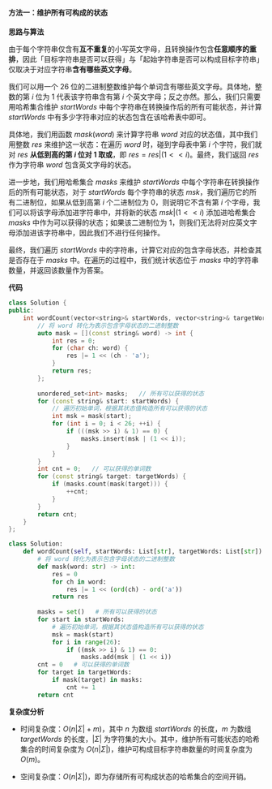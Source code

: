 #### 方法一：维护所有可构成的状态

**思路与算法**

由于每个字符串仅含有**互不重复**的小写英文字母，且转换操作包含**任意顺序的重排**，因此「目标字符串是否可以获得」与「起始字符串是否可以构成目标字符串」仅取决于对应字符串**含有哪些英文字母**。

我们可以用一个 $26$ 位的二进制整数维护每个单词含有哪些英文字母。具体地，整数的第 $i$ 位为 $1$ 代表该字符串含有第 $i$ 个英文字母；反之亦然。那么，我们只需要用哈希集合维护 $\textit{startWords}$ 中每个字符串在转换操作后的所有可能状态，并计算 $\textit{startWords}$ 中有多少字符串对应的状态包含在该哈希表中即可。

具体地，我们用函数 $\textit{mask}(\textit{word})$ 来计算字符串 $\textit{word}$ 对应的状态值，其中我们用整数 $\textit{res}$ 来维护这一状态：在遍历 $\textit{word}$ 时，碰到字母表中第 $i$ 个字符，我们就对 $\textit{res}$ **从低到高的第 $i$ 位对 $1$ 取或**，即 $\textit{res} = \textit{res} | (1 << i)$。最终，我们返回 $\textit{res}$ 作为字符串 $\textit{word}$ 包含英文字母的状态。

进一步地，我们用哈希集合 $\textit{masks}$ 来维护 $\textit{startWords}$ 中每个字符串在转换操作后的所有可能状态，对于 $\textit{startWords}$ 每个字符串的状态 $\textit{msk}$，我们遍历它的所有二进制位，如果从低到高第 $i$ 个二进制位为 $0$，则说明它不含有第 $i$ 个字母，我们可以将该字母添加进字符串中，并将新的状态 $\textit{msk} | (1 << i)$ 添加进哈希集合 $\textit{masks}$ 中作为可以获得的状态；如果该二进制位为 $1$，则我们无法将对应英文字母添加进该字符串中，因此我们不进行任何操作。

最终，我们遍历 $\textit{startWords}$ 中的字符串，计算它对应的包含字母状态，并检查其是否存在于 $\textit{masks}$ 中。在遍历的过程中，我们统计状态位于 $\textit{masks}$ 中的字符串数量，并返回该数量作为答案。

**代码**

```C++ [sol1-C++]
class Solution {
public:
    int wordCount(vector<string>& startWords, vector<string>& targetWords) {
        // 将 word 转化为表示包含字母状态的二进制整数
        auto mask = [](const string& word) -> int {
            int res = 0;
            for (char ch: word) {
                res |= 1 << (ch - 'a');
            }
            return res;
        };
        
        unordered_set<int> masks;   // 所有可以获得的状态
        for (const string& start: startWords) {
            // 遍历初始单词，根据其状态值构造所有可以获得的状态
            int msk = mask(start);
            for (int i = 0; i < 26; ++i) {
                if (((msk >> i) & 1) == 0) {
                    masks.insert(msk | (1 << i));
                }
            }
        }
        int cnt = 0;   // 可以获得的单词数
        for (const string& target: targetWords) {
            if (masks.count(mask(target))) {
                ++cnt;
            }
        }
        return cnt;
    }
};
```


```Python [sol1-Python3]
class Solution:
    def wordCount(self, startWords: List[str], targetWords: List[str]) -> int:
        # 将 word 转化为表示包含字母状态的二进制整数
        def mask(word: str) -> int:
            res = 0
            for ch in word:
                res |= 1 << (ord(ch) - ord('a'))
            return res
        
        masks = set()   # 所有可以获得的状态
        for start in startWords:
            # 遍历初始单词，根据其状态值构造所有可以获得的状态
            msk = mask(start)
            for i in range(26):
                if ((msk >> i) & 1) == 0:
                    masks.add(msk | (1 << i))
        cnt = 0   # 可以获得的单词数
        for target in targetWords:
            if mask(target) in masks:
                cnt += 1
        return cnt
```


**复杂度分析**

- 时间复杂度：$O(n|\Sigma| + m)$，其中 $n$ 为数组 $\textit{startWords}$ 的长度，$m$ 为数组 $\textit{targetWords}$ 的长度，$|\Sigma|$ 为字符集的大小。其中，维护所有可能状态的哈希集合的时间复杂度为 $O(n|\Sigma|)$，维护可构成目标字符串数量的时间复杂度为 $O(m)$。

- 空间复杂度：$O(n|\Sigma|)$，即为存储所有可构成状态的哈希集合的空间开销。